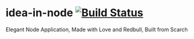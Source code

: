 # idea-in-node [![Build Status](https://travis-ci.com/alphaolomi/idea-in-node.svg?branch=master)](https://travis-ci.com/alphaolomi/idea-in-node)

Elegant Node Application, Made with Love and Redbull, Built from Scarch
